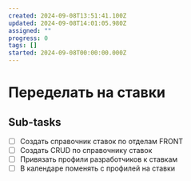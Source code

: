 ```yaml
---
created: 2024-09-08T13:51:41.100Z
updated: 2024-09-08T14:01:05.980Z
assigned: ""
progress: 0
tags: []
started: 2024-09-08T00:00:00.000Z
---
```


# Переделать на ставки

## Sub-tasks

- [ ] Создать справочник ставок по отделам FRONT
- [ ] Создать CRUD по справочнику ставок
- [ ] Привязать профили разработчиков к ставкам
- [ ] В календаре поменять с профилей на ставки
